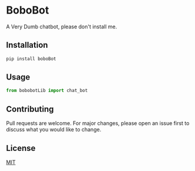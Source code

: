 # BoboBot

A Very Dumb chatbot, please don't install me.

## Installation
```bash
pip install boboBot
```

## Usage
```python
from bobobotLib import chat_bot
```
## Contributing
Pull requests are welcome. For major changes, please open an issue first to discuss what you would like to change.

## License
[MIT](https://choosealicense.com/licenses/mit/)


